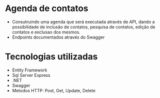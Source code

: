 # Agenda de contatos
 * Consutruindo uma agenda que será executada através de API, dando a possibilidade de inclusão de contatos, pesquisa de contatos, edição de contatos e exclusao dos mesmos.
 * Endpoints documentados através do Swagger

# Tecnologias utilizadas
 * Entity Framework
 * Sql Server Express
 * .NET
 * Swagger
 * Metodos HTTP: Post, Get, Update, Delete